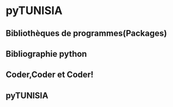 # pyTUNISIA

## Bibliothèques de programmes(Packages) 
<preview-lia 
src="https://liascript.github.io/course/?https://raw.githubusercontent.com/pyTUNISIA/home/master/lia/article001.md#1">
</preview-lia>

## Bibliographie python 
<preview-lia 
src="https://liascript.github.io/course/?https://raw.githubusercontent.com/pyTUNISIA/home/master/lia/article001.md#1">
</preview-lia> 

## Coder,Coder et Coder!

<preview-lia 
src="https://liascript.github.io/course/?https://raw.githubusercontent.com/pyTUNISIA/home/master/lia/article001.md#1">
</preview-lia> 

## pyTUNISIA
<preview-lia 
src="https://liascript.github.io/course/?https://raw.githubusercontent.com/pyTUNISIA/home/master/lia/astro001.md#1">
</preview-lia> 

